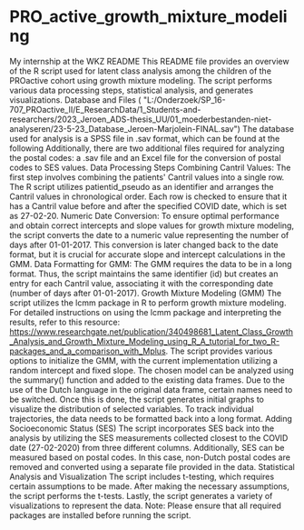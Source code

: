 # PRO_active_growth_mixture_modeling
My internship at the WKZ 
README
This README file provides an overview of the R script used for latent class analysis among the children of the PROactive cohort using growth mixture modeling. The script performs various data processing steps, statistical analysis, and generates visualizations.
Database and Files
( "L:/Onderzoek/SP_16-707_PROactive_II/E_ResearchData/1_Students-and-researchers/2023_Jeroen_ADS-thesis_UU/01_moederbestanden-niet-analyseren/23-5-23_Database_Jeroen-Marjolein-FINAL.sav")
The database used for analysis is a SPSS file in .sav format, which can be found at the following 
Additionally, there are two additional files required for analyzing the postal codes: a .sav file and an Excel file for the conversion of postal codes to SES values.
Data Processing Steps
Combining Cantril Values: The first step involves combining the patients' Cantril values into a single row. The R script utilizes patientid_pseudo as an identifier and arranges the Cantril values in chronological order. Each row is checked to ensure that it has a Cantril value before and after the specified COVID date, which is set as 27-02-20.
Numeric Date Conversion: To ensure optimal performance and obtain correct intercepts and slope values for growth mixture modeling, the script converts the date to a numeric value representing the number of days after 01-01-2017. This conversion is later changed back to the date format, but it is crucial for accurate slope and intercept calculations in the GMM.
Data Formatting for GMM: The GMM requires the data to be in a long format. Thus, the script maintains the same identifier (id) but creates an entry for each Cantril value, associating it with the corresponding date (number of days after 01-01-2017).
Growth Mixture Modeling (GMM)
The script utilizes the lcmm package in R to perform growth mixture modeling. For detailed instructions on using the lcmm package and interpreting the results, refer to this resource:
https://www.researchgate.net/publication/340498681_Latent_Class_Growth_Analysis_and_Growth_Mixture_Modeling_using_R_A_tutorial_for_two_R-packages_and_a_comparison_with_Mplus.
The script provides various options to initialize the GMM, with the current implementation utilizing a random intercept and fixed slope. The chosen model can be analyzed using the summary() function and added to the existing data frames.
Due to the use of the Dutch language in the original data frame, certain names need to be switched. Once this is done, the script generates initial graphs to visualize the distribution of selected variables.
To track individual trajectories, the data needs to be formatted back into a long format.
Adding Socioeconomic Status (SES)
The script incorporates SES back into the analysis by utilizing the SES measurements collected closest to the COVID date (27-02-2020) from three different columns. Additionally, SES can be measured based on postal codes. In this case, non-Dutch postal codes are removed and converted using a separate file provided in the data.
Statistical Analysis and Visualization
The script includes t-testing, which requires certain assumptions to be made. After making the necessary assumptions, the script performs the t-tests.
Lastly, the script generates a variety of visualizations to represent the data.
Note: Please ensure that all required packages are installed before running the script.

